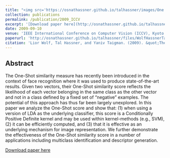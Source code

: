 ```yaml
---
title: "<img src='https://osnathassner.github.io/talhassner/images/One Shot Similarity Kernel - Icon.jpg' width='80'>The One-Shot Similarity Kernel"
collection: publications
permalink: /publication/2009_ICCV
excerpt: '[Download paper here](http://osnathassner.github.io/talhassner/files/WolfHassnerTaigman_ICCV09.pdf)'
date: 2009-09-10
venue: 'IEEE International Conference on Computer Vision (ICCV), Kyoto'
paperurl: 'http://osnathassner.github.io/talhassner/files/WolfHassnerTaigman_ICCV09.pdf'
citation: 'Lior Wolf, Tal Hassner, and Yaniv Taigman. (2009). &quot;The One-Shot Similarity Kernel.&quot; <i>IEEE International Conference on Computer Vision (ICCV), Kyoto</i>.'
---
```


Abstract
------
The One-Shot similarity measure has recently been introduced in the context of face recognition where it was used to produce state-of-the-art results. Given two vectors, their One-Shot similarity score reflects the likelihood of each vector belonging in the same class as the other vector and not in a class defined by a fixed set of “negative” examples. The potential of this approach has thus far been largely unexplored. In this paper we analyze the One-Shot score and show that: (1) when using a version of LDA as the underlying classifier, this score is a Conditionally Positive Definite kernel and may be used within kernel-methods (e.g., SVM), (2) it can be efficiently computed, and (3) that it is effective as an underlying mechanism for image representation. We further demonstrate the effectiveness of the One-Shot similarity score in a number of applications including multiclass identification and descriptor generation.


[Download paper here](http://osnathassner.github.io/talhassner/files/WolfHassnerTaigman_ICCV09.pdf)
